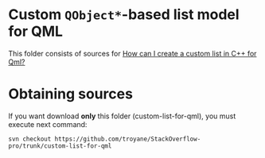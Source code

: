 # Custom `QObject*`-based list model for QML

This folder consists of sources for
[How can I create a custom list in C++ for Qml?](http://stackoverflow.com/questions/27113843/how-can-i-create-a-custom-list-in-c-for-qml)


# Obtaining sources

If you want download **only** this folder (custom-list-for-qml), you must execute next command:
```
svn checkout https://github.com/troyane/StackOverflow-pro/trunk/custom-list-for-qml
```
